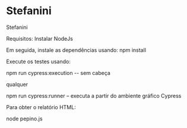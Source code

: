# Stefanini
Stefanini


Requisitos:
Instalar NodeJs

Em seguida, instale as dependências usando:
npm install

Execute os testes usando:

npm run cypress:execution -- sem cabeça

qualquer

npm run cypress:runner – executa a partir do ambiente gráfico Cypress

Para obter o relatório HTML:

node pepino.js
